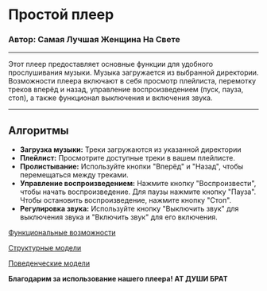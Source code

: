 # Простой плеер
### Автор: Самая Лучшая Женщина На Свете 

---

Этот плеер предоставляет основные функции для удобного прослушивания музыки. Музыка загружается из выбранной директории. Возможности плеера включают в себя просмотр плейлиста, перемотку треков вперёд и назад, управление воспроизведением (пуск, пауза, стоп), а также функционал выключения и включения звука.

----

## Алгоритмы
   - **Загрузка музыки:** Треки загружаются из указанной директории
   - **Плейлист:** Просмотрите доступные треки в вашем плейлисте.
   - **Пролистывание:** Используйте кнопки "Вперёд" и "Назад", чтобы перемещаться между треками.
   - **Управление воспроизведением:** Нажмите кнопку "Воспроизвести", чтобы начать воспроизведение. Для паузы нажмите кнопку "Пауза". Чтобы остановить воспроизведение, нажмите кнопку "Стоп".
   - **Регулировка звука:** Используйте кнопку "Выключить звук" для выключения звука и "Включить звук" для его включения.

[Функциональные возможности](https://github.com/drdSchwarzenMagie/igaveup/blob/main/docs/functions.md)

[Структурные модели](https://github.com/drdSchwarzenMagie/igaveup/blob/main/docs/struct.md)

[Поведенческие модели](https://github.com/drdSchwarzenMagie/igaveup/blob/main/docs/behavior.md)

**Благодарим за использование нашего плеера! АТ ДУШИ БРАТ**
